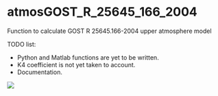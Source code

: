 # atmosGOST_R_25645_166_2004

Function to calculate GOST R 25645.166-2004 upper atmosphere model

TODO list:
* Python and Matlab functions are yet to be written.
* K4 coefficient is not yet taken to account.
* Documentation.

![](https://github.com/Ornstein89/atmosGOST_R_25645_166_2004/under_construction.png)
